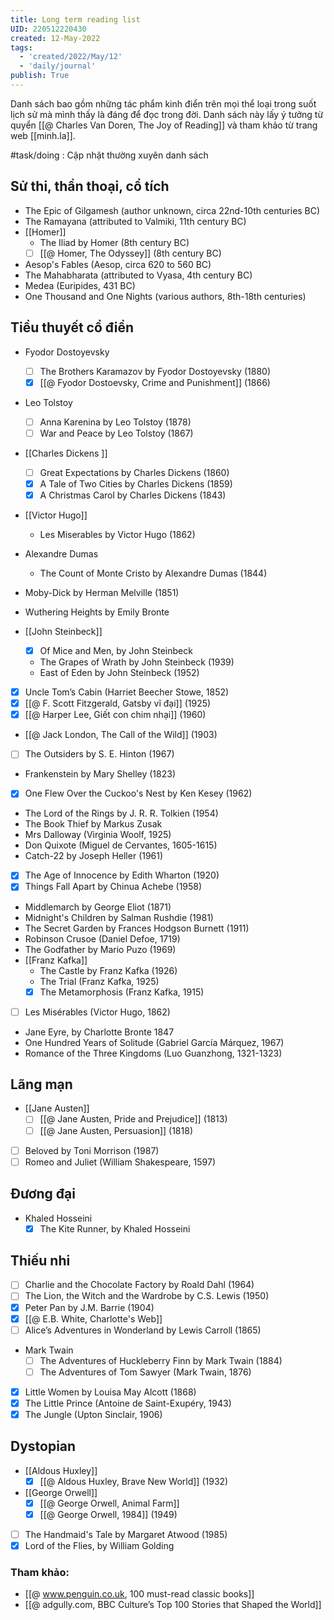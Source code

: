 ```yaml
---
title: Long term reading list
UID: 220512220430
created: 12-May-2022
tags:
  - 'created/2022/May/12'
  - 'daily/journal'
publish: True
---
```


Danh sách bao gồm những tác phẩm kinh điển trên mọi thể loại trong suốt lịch sử mà mình thấy là đáng để đọc trong đời. Danh sách này lấy ý tưởng từ quyển [[@ Charles Van Doren, The Joy of Reading]] và tham khảo từ trang web [[minh.la]].

#task/doing : Cập nhật thường xuyên danh sách

## Sử thi, thần thoại, cổ tích
- The Epic of Gilgamesh (author unknown, circa 22nd-10th centuries BC)
- The Ramayana (attributed to Valmiki, 11th century BC)
- [[Homer]]
	- The Iliad by Homer (8th century BC)
	- [ ] [[@ Homer, The Odyssey]] (8th century BC)
- Aesop's Fables (Aesop, circa 620 to 560 BC)
- The Mahabharata (attributed to Vyasa, 4th century BC)
- Medea (Euripides, 431 BC)
- One Thousand and One Nights (various authors, 8th-18th centuries)

## Tiểu thuyết cổ điển
- Fyodor Dostoyevsky
	- [ ] The Brothers Karamazov by Fyodor Dostoyevsky (1880)
	- [x] [[@ Fyodor Dostoevsky, Crime and Punishment]] (1866)
- Leo Tolstoy
	- [ ] Anna Karenina by Leo Tolstoy (1878)
	- [ ] War and Peace by Leo Tolstoy (1867)
- [[Charles Dickens ]]
	- [ ] Great Expectations by Charles Dickens (1860)
	- [x] A Tale of Two Cities by Charles Dickens (1859)
	- [x] A Christmas Carol by Charles Dickens (1843)
- [[Victor Hugo]]
	- Les Miserables by Victor Hugo (1862)

- Alexandre Dumas
	- The Count of Monte Cristo by Alexandre Dumas (1844)

- Moby-Dick by Herman Melville (1851)
- Wuthering Heights by Emily Bronte

- [[John Steinbeck]]
	- [x] Of Mice and Men, by John Steinbeck
	- The Grapes of Wrath by John Steinbeck (1939)
	- East of Eden by John Steinbeck (1952)
- [x] Uncle Tom’s Cabin (Harriet Beecher Stowe, 1852)
- [x] [[@ F. Scott Fitzgerald, Gatsby vĩ đại]] (1925)
- [x] [[@ Harper Lee, Giết con chim nhại]] (1960)
- [[@ Jack London, The Call of the Wild]] (1903)
- [ ] The Outsiders by S. E. Hinton (1967)
- Frankenstein by Mary Shelley (1823)
- [x] One Flew Over the Cuckoo's Nest by Ken Kesey (1962)
- The Lord of the Rings by J. R. R. Tolkien (1954)
- The Book Thief by Markus Zusak
- Mrs Dalloway (Virginia Woolf, 1925)
- Don Quixote (Miguel de Cervantes, 1605-1615)
- Catch-22 by Joseph Heller (1961)
- [x] The Age of Innocence by Edith Wharton (1920)
- [x] Things Fall Apart by Chinua Achebe (1958)
- Middlemarch by George Eliot (1871)
- Midnight's Children by Salman Rushdie (1981)
- The Secret Garden by Frances Hodgson Burnett (1911)
- Robinson Crusoe (Daniel Defoe, 1719)
- The Godfather by Mario Puzo (1969)
- [[Franz Kafka]]
	- The Castle by Franz Kafka (1926)
	- The Trial (Franz Kafka, 1925)
	- [x] The Metamorphosis (Franz Kafka, 1915)
- [ ] Les Misérables (Victor Hugo, 1862)
- Jane Eyre, by Charlotte Bronte 1847
- One Hundred Years of Solitude (Gabriel García Márquez, 1967)
- Romance of the Three Kingdoms (Luo Guanzhong, 1321-1323)

## Lãng mạn
- [[Jane Austen]]
	- [ ] [[@ Jane Austen, Pride and Prejudice]] (1813)
	- [ ] [[@ Jane Austen, Persuasion]] (1818)
- [ ] Beloved by Toni Morrison (1987)
- [ ] Romeo and Juliet (William Shakespeare, 1597)

## Đương đại
- Khaled Hosseini
	- [x] The Kite Runner, by Khaled Hosseini

## Thiếu nhi
- [ ] Charlie and the Chocolate Factory by Roald Dahl (1964)
- [ ] The Lion, the Witch and the Wardrobe by C.S. Lewis (1950)
- [x] Peter Pan by J.M. Barrie (1904)
- [x] [[@ E.B. White, Charlotte's Web]]
- [ ] Alice’s Adventures in Wonderland by Lewis Carroll (1865)
- Mark Twain
	- [ ] The Adventures of Huckleberry Finn by Mark Twain (1884)
	- [ ] The Adventures of Tom Sawyer (Mark Twain, 1876)
- [x] Little Women by Louisa May Alcott (1868)
- [x] The Little Prince (Antoine de Saint-Exupéry, 1943)
- [x] The Jungle (Upton Sinclair, 1906)

## Dystopian
- [[Aldous Huxley]]
	- [x] [[@ Aldous Huxley, Brave New World]] (1932)
- [[George Orwell]]
	- [x] [[@ George Orwell, Animal Farm]]
	- [x] [[@ George Orwell, 1984]] (1949)
- [ ] The Handmaid's Tale by Margaret Atwood (1985)
- [x] Lord of the Flies, by William Golding

### Tham khảo:
- [[@ www.penguin.co.uk, 100 must-read classic books]]
- [[@ adgully.com, BBC Culture’s Top 100 Stories that Shaped the World]]